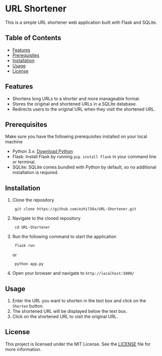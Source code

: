 
# URL Shortener

This is a simple URL shortener web application built with Flask and SQLite.

## Table of Contents

- [Features](#features)
- [Prerequisites](#prerequisites)
- [Installation](#installation)
- [Usage](#usage)
- [License](#license)

## Features

- Shortens long URLs to a shorter and more manageable format.
- Stores the original and shortened URLs in a SQLite database.
- Redirects users to the original URL when they visit the shortened URL.

## Prerequisites

Make sure you have the following prerequisites installed on your local machine

- Python 3.x: [Download Python](https://www.python.org/downloads/)
- Flask: Install Flask by running `pip install flask` in your command line or terminal.
- SQLite: SQLite comes bundled with Python by default, so no additional installation is required.

## Installation

1. Clone the repository

   ```shell
    git clone https://github.com/ezhil56x/URL-Shortener.git
   ```

2. Navigate to the cloned repository

   ```shell
    cd URL-Shortener
   ```

3. Run the following command to start the application

   ```shell
    flask run
   ```

   or

   ```shell
    python app.py
   ```

4. Open your browser and navigate to `http://localhost:5000/`

## Usage

1. Enter the URL you want to shorten in the text box and click on the `Shorten` button.
2. The shortened URL will be displayed below the text box.
3. Click on the shortened URL to visit the original URL.

## License

This project is licensed under the MIT License. See the [LICENSE](LICENSE) file for more information.

